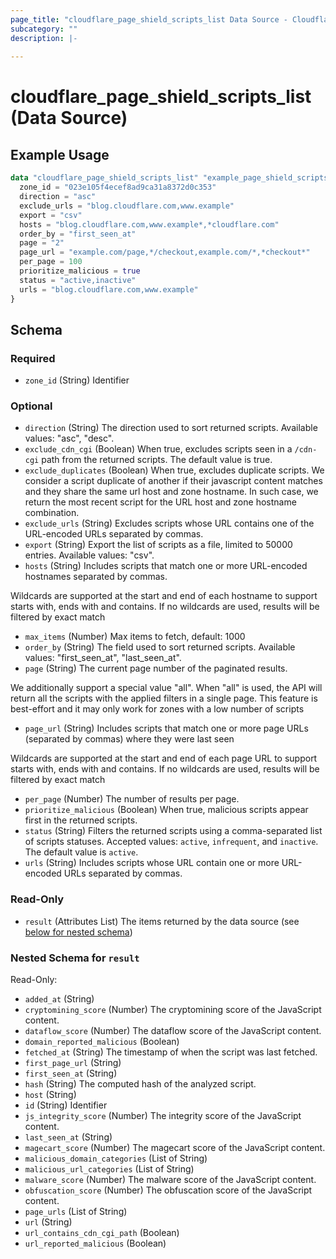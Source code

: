 ```yaml
---
page_title: "cloudflare_page_shield_scripts_list Data Source - Cloudflare"
subcategory: ""
description: |-
  
---
```


# cloudflare_page_shield_scripts_list (Data Source)



## Example Usage

```terraform
data "cloudflare_page_shield_scripts_list" "example_page_shield_scripts_list" {
  zone_id = "023e105f4ecef8ad9ca31a8372d0c353"
  direction = "asc"
  exclude_urls = "blog.cloudflare.com,www.example"
  export = "csv"
  hosts = "blog.cloudflare.com,www.example*,*cloudflare.com"
  order_by = "first_seen_at"
  page = "2"
  page_url = "example.com/page,*/checkout,example.com/*,*checkout*"
  per_page = 100
  prioritize_malicious = true
  status = "active,inactive"
  urls = "blog.cloudflare.com,www.example"
}
```

<!-- schema generated by tfplugindocs -->
## Schema

### Required

- `zone_id` (String) Identifier

### Optional

- `direction` (String) The direction used to sort returned scripts.
Available values: "asc", "desc".
- `exclude_cdn_cgi` (Boolean) When true, excludes scripts seen in a `/cdn-cgi` path from the returned scripts. The default value is true.
- `exclude_duplicates` (Boolean) When true, excludes duplicate scripts. We consider a script duplicate of another if their javascript
content matches and they share the same url host and zone hostname. In such case, we return the most
recent script for the URL host and zone hostname combination.
- `exclude_urls` (String) Excludes scripts whose URL contains one of the URL-encoded URLs separated by commas.
- `export` (String) Export the list of scripts as a file, limited to 50000 entries.
Available values: "csv".
- `hosts` (String) Includes scripts that match one or more URL-encoded hostnames separated by commas.

Wildcards are supported at the start and end of each hostname to support starts with, ends with
and contains. If no wildcards are used, results will be filtered by exact match
- `max_items` (Number) Max items to fetch, default: 1000
- `order_by` (String) The field used to sort returned scripts.
Available values: "first_seen_at", "last_seen_at".
- `page` (String) The current page number of the paginated results.

We additionally support a special value "all". When "all" is used, the API will return all the scripts
with the applied filters in a single page. This feature is best-effort and it may only work for zones with 
a low number of scripts
- `page_url` (String) Includes scripts that match one or more page URLs (separated by commas) where they were last seen

Wildcards are supported at the start and end of each page URL to support starts with, ends with
and contains. If no wildcards are used, results will be filtered by exact match
- `per_page` (Number) The number of results per page.
- `prioritize_malicious` (Boolean) When true, malicious scripts appear first in the returned scripts.
- `status` (String) Filters the returned scripts using a comma-separated list of scripts statuses. Accepted values: `active`, `infrequent`, and `inactive`. The default value is `active`.
- `urls` (String) Includes scripts whose URL contain one or more URL-encoded URLs separated by commas.

### Read-Only

- `result` (Attributes List) The items returned by the data source (see [below for nested schema](#nestedatt--result))

<a id="nestedatt--result"></a>
### Nested Schema for `result`

Read-Only:

- `added_at` (String)
- `cryptomining_score` (Number) The cryptomining score of the JavaScript content.
- `dataflow_score` (Number) The dataflow score of the JavaScript content.
- `domain_reported_malicious` (Boolean)
- `fetched_at` (String) The timestamp of when the script was last fetched.
- `first_page_url` (String)
- `first_seen_at` (String)
- `hash` (String) The computed hash of the analyzed script.
- `host` (String)
- `id` (String) Identifier
- `js_integrity_score` (Number) The integrity score of the JavaScript content.
- `last_seen_at` (String)
- `magecart_score` (Number) The magecart score of the JavaScript content.
- `malicious_domain_categories` (List of String)
- `malicious_url_categories` (List of String)
- `malware_score` (Number) The malware score of the JavaScript content.
- `obfuscation_score` (Number) The obfuscation score of the JavaScript content.
- `page_urls` (List of String)
- `url` (String)
- `url_contains_cdn_cgi_path` (Boolean)
- `url_reported_malicious` (Boolean)


